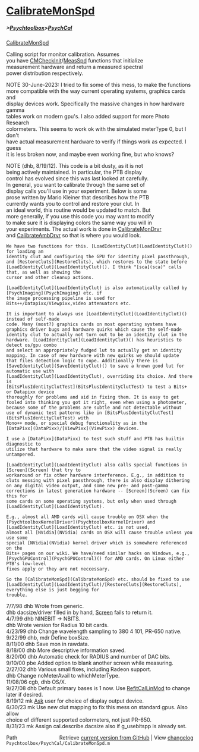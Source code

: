 # [CalibrateMonSpd](CalibrateMonSpd)
##### >[Psychtoolbox](Psychtoolbox)>[PsychCal](PsychCal)

[CalibrateMonSpd](CalibrateMonSpd)  
  
Calling script for monitor calibration.  Assumes  
you have [CMCheckInit](CMCheckInit)/[MeasSpd](MeasSpd) functions that initialize  
measurement hardware and return a measured spectral  
power distribution respectively.  
  
NOTE 30-June-2023: I tried to fix some of this mess, to make the functions  
more compatible with the way current operating systems, graphics cards and  
display devices work. Specifically the massive changes in how hardware gamma  
tables work on modern gpu's. I also added support for more Photo Research  
colormeters. This seems to work ok with the simulated meterType 0, but I don't  
have actual measurement hardware to verify if things work as expected. I guess  
it is less broken now, and maybe even working fine, but who knows?  
  
NOTE (dhb, 8/19/12).  This code is a bit dusty, as it is not  
being actively maintained.  In particular, the PTB display   
control has evolved since this was last looked at carefully.  
In general, you want to calibrate through the same set of   
display calls you'll use in your experiment.  Below is some  
prose written by Mario Kleiner that describes how the PTB  
currently wants you to control and restore your clut.  In  
an ideal world, this routine would be updated to match.  But  
more generally, if you use this code you may want to modify  
to make sure it is displaying colors the same way you will in  
your experiments.  The actual work is done in [CalibrateMonDrvr](CalibrateMonDrvr)  
and [CalibrateAmbDrvr](CalibrateAmbDrvr) so that is where you would look.  
  
    We have two functions for this. [LoadIdentityClut](LoadIdentityClut)() for loading an  
    identity clut and configuring the GPU for identity pixel passthrough,  
    and [RestoreCluts](RestoreCluts), which restores to the state before  
    [LoadIdentityClut](LoadIdentityClut)(). I think "[sca](sca)" calls that, as well as showing the  
    cursor and other cleanup actions.  
  
    [LoadIdentityClut](LoadIdentityClut) is also automatically called by [PsychImaging](PsychImaging) etc. if  
    the image processing pipeline is used for  
    Bits++/Datapixx/Viewpixx,video attenuators etc.  
  
    It is important to always use [LoadIdentityClut](LoadIdentityClut)() instead of self-made  
    code. Many (most?) graphics cards on most operating systems have  
    graphics driver bugs and hardware quirks which cause the self-made  
    identity clut to actually not turn out to be an identity clut in the  
    hardware. [LoadIdentityClut](LoadIdentityClut)() has heuristics to detect os/gpu combo  
    and select an appropriately fudged lut to actually get an identity  
    mapping. In case of new hardware with new quirks we should update  
    that files detection logic to cope. Additionally there is  
    [SaveIdentityClut](SaveIdentityClut)() to save a known good lut for automatic use with  
    [LoadIdentityClut](LoadIdentityClut), overriding its choice. And there is  
    [BitsPlusIdentityClutTest](BitsPlusIdentityClutTest) to test a Bits+ or Datapixx device  
    thoroughly for problems and aid in fixing them. It is easy to get  
    fooled into thinking you got it right, even when using a photometer,  
    because some of the problems are subtle and not detectable without  
    use of dynamic test patterns like in [BitsPlusIdentityClutTest](BitsPlusIdentityClutTest) with  
    Mono++ mode, or special debug functionality as in the  
    [DataPixx](DataPixx)/[ViewPixx](ViewPixx) devices.  
  
    I use a [DataPixx](DataPixx) to test such stuff and PTB has builtin diagnostic to  
    utilize that hardware to make sure that the video signal is really  
    untampered.  
  
    [LoadIdentityClut](LoadIdentityClut) also calls special functions in [Screen](Screen) that try to  
    workaround or fix other hardware interference. E.g., in addition to  
    cluts messing with pixel passthrough, there is also display dithering  
    on any digital video output, and some new pre- and post-gamma  
    corrections in latest generation hardware -- [Screen](Screen) can fix this for  
    some cards on some operating systems, but only when used through  
    [LoadIdentityClut](LoadIdentityClut).  
  
    E.g., almost all AMD cards will cause trouble on OSX when the  
    [PsychtoolboxKernelDriver](PsychtoolboxKernelDriver) and [LoadIdentityClut](LoadIdentityClut) etc. is not used,  
    almost all [NVidia](NVidia) cards on OSX will cause trouble unless you use some  
    special [NVidia](NVidia) kernel driver which is somewhere referenced on the  
    Bits+ pages on our wiki. We have/need similar hacks on Windows, e.g.,  
    [PsychGPUControl](PsychGPUControl)() for AMD cards. On Linux either PTB's low-level  
    fixes apply or they are not neccessary.  
  
    So the [CalibrateMonSpd](CalibrateMonSpd) etc. should be fixed to use  
    [LoadIdentityClut](LoadIdentityClut)/[RestoreCluts](RestoreCluts), everything else is just begging for  
    trouble.  
  
7/7/98  dhb  Wrote from generic.  
        dhb  dacsize/driver filled in by hand, [Screen](Screen) fails to return it.  
4/7/99  dhb  NINEBIT -\> NBITS.  
        dhb  Wrote version for Radius 10 bit cards.  
4/23/99 dhb  Change wavelength sampling to 380 4 101, PR-650 native.  
9/22/99 dhb, mdr  Define boxSize.  
8/11/00 dhb  Save mon in rawdata.  
8/18/00 dhb  More descriptive information saved.  
8/20/00 dhb  Automatic check for RADIUS and number of DAC bits.  
9/10/00 pbe  Added option to blank another screen while measuring.   
2/27/02 dhb  Various small fixes, including Radeon support.  
        dhb  Change noMeterAvail to whichMeterType.  
11/08/06 cgb, dhb  OS/X.  
9/27/08 dhb  Default primary bases is 1 now.  Use [RefitCalLinMod](RefitCalLinMod) to change later if desired.  
8/19/12 mk   [Ask](Ask) user for choice of display output device.  
6/30/23 mk   Use new clut mapping to fix this mess on standard gpus. Also allow  
             choice of different supported colormeters, not just PR-650.  
8/31/23 mk   Assign cal.describe.dacsize also if g\_usebitspp is already set.  




<div class="code_header" style="text-align:right;">
  <span style="float:left;">Path&nbsp;&nbsp;</span> <span class="counter">Retrieve <a href=
  "https://raw.github.com/Psychtoolbox-3/Psychtoolbox-3/beta/Psychtoolbox/PsychCal/CalibrateMonSpd.m">current version from GitHub</a> | View <a href=
  "https://github.com/Psychtoolbox-3/Psychtoolbox-3/commits/beta/Psychtoolbox/PsychCal/CalibrateMonSpd.m">changelog</a></span>
</div>
<div class="code">
  <code>Psychtoolbox/PsychCal/CalibrateMonSpd.m</code>
</div>

